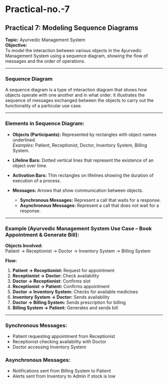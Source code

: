 # Practical-no.-7

## **Practical 7: Modeling Sequence Diagrams**  
**Topic:** Ayurvedic Management System  
**Objective:**  
To model the interaction between various objects in the Ayurvedic Management System using a sequence diagram, showing the flow of messages and the order of operations.

---

### **Sequence Diagram**  
A sequence diagram is a type of interaction diagram that shows how objects operate with one another and in what order. It illustrates the sequence of messages exchanged between the objects to carry out the functionality of a particular use case.

---

### **Elements in Sequence Diagram:**
- **Objects (Participants):** Represented by rectangles with object names underlined.  
  *Examples:* Patient, Receptionist, Doctor, Inventory System, Billing System.
  
- **Lifeline Bars:** Dotted vertical lines that represent the existence of an object over time.

- **Activation Bars:** Thin rectangles on lifelines showing the duration of execution of a process.

- **Messages:** Arrows that show communication between objects.
  - **Synchronous Messages:** Represent a call that waits for a response.
  - **Asynchronous Messages:** Represent a call that does not wait for a response.

---

### **Example (Ayurvedic Management System Use Case – Book Appointment & Generate Bill):**

**Objects Involved:**  
Patient → Receptionist → Doctor → Inventory System → Billing System

**Flow:**
1. **Patient → Receptionist:** Request for appointment  
2. **Receptionist → Doctor:** Check availability  
3. **Doctor → Receptionist:** Confirms slot  
4. **Receptionist → Patient:** Confirms appointment  
5. **Doctor → Inventory System:** Checks for available medicines  
6. **Inventory System → Doctor:** Sends availability  
7. **Doctor → Billing System:** Sends prescription for billing  
8. **Billing System → Patient:** Generates and sends bill

---

### **Synchronous Messages:**  
- Patient requesting appointment from Receptionist  
- Receptionist checking availability with Doctor  
- Doctor accessing Inventory System

### **Asynchronous Messages:**  
- Notifications sent from Billing System to Patient  
- Alerts sent from Inventory to Admin if stock is low
